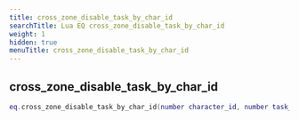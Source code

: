 ```yaml
---
title: cross_zone_disable_task_by_char_id
searchTitle: Lua EQ cross_zone_disable_task_by_char_id
weight: 1
hidden: true
menuTitle: cross_zone_disable_task_by_char_id
---
```

## cross_zone_disable_task_by_char_id
```lua
eq.cross_zone_disable_task_by_char_id(number character_id, number task_id) -- void
```